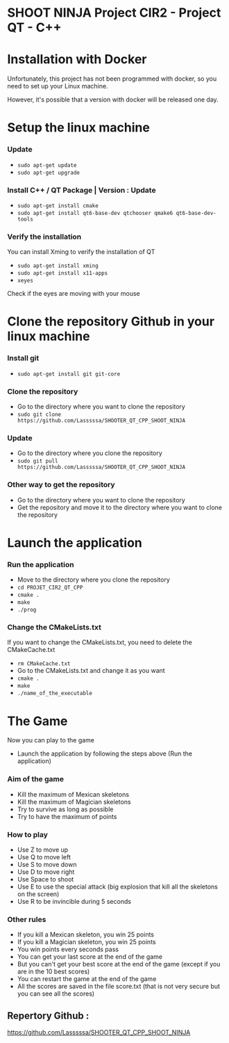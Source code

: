 # SHOOT NINJA Project CIR2 - Project QT - C++

# Installation with Docker
Unfortunately, this project has not been programmed with docker, so you need to set up your Linux machine.

However, it's possible that a version with docker will be released one day.

# Setup the linux machine

### Update
- `sudo apt-get update`
- `sudo apt-get upgrade`

### Install C++ / QT Package | Version : Update
- `sudo apt-get install cmake`
- `sudo apt-get install qt6-base-dev qtchooser qmake6 qt6-base-dev-tools`

### Verify the installation
You can install Xming to verify the installation of QT
- `sudo apt-get install xming`
- `sudo apt-get install x11-apps`
- `xeyes`

Check if the eyes are moving with your mouse

# Clone the repository Github in your linux machine
### Install git
- `sudo apt-get install git git-core`
### Clone the repository
- Go to the directory where you want to clone the repository
- `sudo git clone https://github.com/Lasssssa/SHOOTER_QT_CPP_SHOOT_NINJA`

### Update
- Go to the directory where you clone the repository
- `sudo git pull https://github.com/Lasssssa/SHOOTER_QT_CPP_SHOOT_NINJA`

### Other way to get the repository
- Go to the directory where you want to clone the repository
- Get the repository and move it to the directory where you want to clone the repository

# Launch the application

### Run the application
- Move to the directory where you clone the repository
- `cd PROJET_CIR2_QT_CPP`
- `cmake .`
- `make`
- `./prog`

### Change the CMakeLists.txt
If you want to change the CMakeLists.txt, you need to delete the CMakeCache.txt
- `rm CMakeCache.txt`
- Go to the CMakeLists.txt and change it as you want
- `cmake .`
- `make`
- `./name_of_the_executable`

# The Game
Now you can play to the game
- Launch the application by following the steps above (Run the application)

### Aim of the game
- Kill the maximum of Mexican skeletons
- Kill the maximum of Magician skeletons
- Try to survive as long as possible
- Try to have the maximum of points

### How to play
- Use Z to move up
- Use Q to move left
- Use S to move down
- Use D to move right
- Use Space to shoot
- Use E to use the special attack (big explosion that kill all the skeletons on the screen)
- Use R to be invincible during 5 seconds

### Other rules
- If you kill a Mexican skeleton, you win 25 points
- If you kill a Magician skeleton, you win 25 points
- You win points every seconds pass
- You can get your last score at the end of the game
- But you can't get your best score at the end of the game (except if you are in the 10 best scores)
- You can restart the game at the end of the game
- All the scores are saved in the file score.txt (that is not very secure but you can see all the scores)


## Repertory Github :
https://github.com/Lasssssa/SHOOTER_QT_CPP_SHOOT_NINJA
